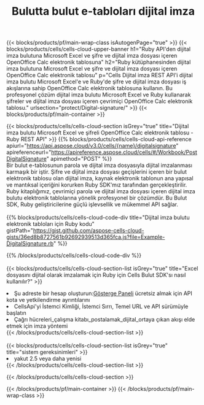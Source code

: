 ﻿---
title:  Bulutta bulut e-tabloları dijital imza
description:  Microsoft Excel ve OpenOffice Calc dijital imzası için Bulut API'leri ve SDK'lar. Cells Bulut API ile elektronik tablolar dijital imza. SDK, çeşitli geliştirme dillerini destekler. Bunlar arasında Android, C#, Go, Java, NodeJS, Perl, PHP, Python, Ruby ve Swift bulunur.
---
{{< blocks/products/pf/main-wrap-class isAutogenPage="true" >}}
{{< blocks/products/cells/cells-cloud-upper-banner h1="Ruby API\'den dijital imza bulutuna Microsoft Excel ve şifre ve dijital imza dosyası içeren OpenOffice Calc elektronik tablosuna" h2="Ruby kütüphanesinden dijital imza bulutuna Microsoft Excel ve şifre ve dijital imza dosyası içeren OpenOffice Calc elektronik tablosu" p="Cells Dijital imza REST API\'i dijital imza bulutu Microsoft Excel\'e ve Ruby\'de şifre ve dijital imza dosyası iş akışlarına sahip OpenOffice Calc elektronik tablosuna kullanın. Bu profesyonel çözüm dijital imza bulutu Microsoft Excel ve Ruby kullanarak şifreler ve dijital imza dosyası içeren çevrimiçi OpenOffice Calc elektronik tablosu." urlsection="protect/Digital-signature/" >}}
{{< blocks/products/pf/main-container >}}

{{< blocks/products/cells/cells-cloud-section isGrey="true" title="Dijital imza bulutu Microsoft Excel ve şifreli OpenOffice Calc elektronik tablosu - Ruby REST API" >}}
{{% blocks/products/cells/cells-cloud-api-reference apiurl="https://api.aspose.cloud/v3.0/cells/{name}/digitalsignature" apireferenceurl="https://apireference.aspose.cloud/cells/#/Workbook/PostDigitalSignature" apimethod="POST" %}}
<br/>
Bir bulut e-tablosunun parola ve dijital imza dosyasıyla dijital imzalanması karmaşık bir iştir. Şifre ve dijital imza dosyası geçişlerini içeren bir bulut elektronik tablosu olan dijital imza, kaynak elektronik tablonun ana yapısal ve mantıksal içeriğini korurken Ruby SDK'mız tarafından gerçekleştirilir. Ruby kitaplığımız, çevrimiçi parola ve dijital imza dosyası içeren dijital imza bulutu elektronik tablolarına yönelik profesyonel bir çözümdür. Bu Bulut SDK, Ruby geliştiricilerine güçlü işlevsellik ve mükemmel API sağlar.
<br/>
<br/>
{{% blocks/products/cells/cells-cloud-code-div title="Dijital imza bulutu elektronik tabloları için Ruby kodu" gistPath="https://gist.github.com/aspose-cells-cloud-gists/36ed8b8727561b92692939513d365fca.js?file=Example-DigitalSignature.rb" %}}
  
{{% /blocks/products/cells/cells-cloud-code-div %}}
<br/>
<br/>
{{< blocks/products/cells/cells-cloud-section-list isGrey="true" title="Excel dosyasını dijital olarak imzalamak için Ruby için Cells Bulut SDK\'sı nasıl kullanılır?" >}}
<li> Şu adreste bir hesap oluşturun:<a href="https://dashboard.aspose.cloud/">Gösterge Paneli</a> ücretsiz almak için API kota ve yetkilendirme ayrıntılarını</li>
<li>CellsApi'yi İstemci Kimliği, İstemci Sırrı, Temel URL ve API sürümüyle başlatın</li>
<li>Çağrı hücreleri_çalışma kitabı_postalamak_dijital_ortaya çıkan akışı elde etmek için imza yöntemi</li>
{{< /blocks/products/cells/cells-cloud-section-list >}}
<br/>
<br/>
{{< blocks/products/cells/cells-cloud-section-list isGrey="true" title="sistem gereksinimleri" >}}
<li>yakut 2.5 veya daha yenisi</li>
{{< /blocks/products/cells/cells-cloud-section-list >}}

{{< /blocks/products/cells/cells-cloud-section >}}

{{< /blocks/products/pf/main-container >}}
{{< /blocks/products/pf/main-wrap-class >}}
